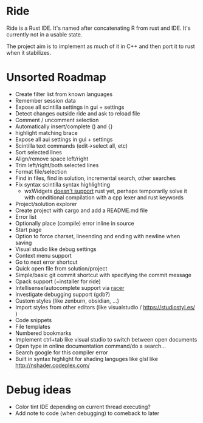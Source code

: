 # Ride
Ride is a Rust IDE. It's named after concatenating R from rust and IDE. It's currently not in a usable state.

The project aim is to implement as much of it in C++ and then port it to rust when it stabilizes.

# Unsorted Roadmap

* Create filter list from known languages
* Remember session data
* Expose all scintilla settings in gui + settings
* Detect changes outside ride and ask to reload file
* Comment / uncomment selection
* Automatically insert/complete () and {}
* highlight matching brace
* Expose all aui settings in gui + settings
* Scintilla text commands (edit->select all, etc)
* Sort selected lines
* Align/remove space left/right
* Trim left/right/both selected lines
* Format file/selection
* Find in files, find in solution, incremental search, other searches
* Fix syntax scintilla syntax highlighting
	- wxWidgets [doesn't support](http://trac.wxwidgets.org/ticket/16776)  rust yet, perhaps temporarily solve it with conditional compilation with a cpp lexer and rust keywords
* Project/solution explorer
* Create project with cargo and add a README.md file
* Error list
* Optionally place (compile) error inline in source
* Start page
* Option to force charset, lineending and ending with newline when saving
* Visual studio like debug settings
* Context menu support
* Go to next error shortcut
* Quick open file from solution/project
* Simple/basic git commit shortcut with specifying the commit message
* Cpack support (=installer for ride)
* Intellisense/autocomplete support via [racer](https://github.com/phildawes/racer)
* Investigate debugging support (gdb?)
* Custom styles (like zenburn, obsidian, ...)
* Import styles from other editors (like visualstudio / https://studiostyl.es/ )
* Code snippets
* File templates
* Numbered bookmarks
* Implement ctrl+tab like visual studio to switch between open documents
* Open type in online documentation command/do a search...
* Search google for this compiler error
* Built in syntax highlight for shading languges like glsl like http://nshader.codeplex.com/

# Debug ideas

- Color tint IDE depending on current thread executing?
- Add note to code (when debugging) to comeback to later
